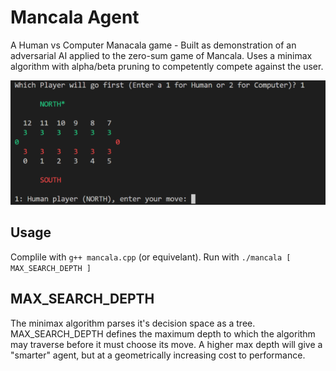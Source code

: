 # Mancala Agent

A Human vs Computer Manacala game - Built as demonstration of an adversarial AI applied to the zero-sum game of Mancala. Uses a minimax algorithm with alpha/beta pruning to competently compete against the user.

![alt text][board]

## Usage

Complile with `g++ mancala.cpp` (or equivelant).
Run with `./mancala [ MAX_SEARCH_DEPTH ]`

## MAX_SEARCH_DEPTH

The minimax algorithm parses it's decision space as a tree. MAX_SEARCH_DEPTH defines the maximum depth to which the algorithm may traverse before it must choose its move. A higher max depth will give a "smarter" agent, but at a geometrically increasing cost to performance.

[board]: https://github.com/dustinfast/mancala/raw/master/preview.png "Board Preview"
